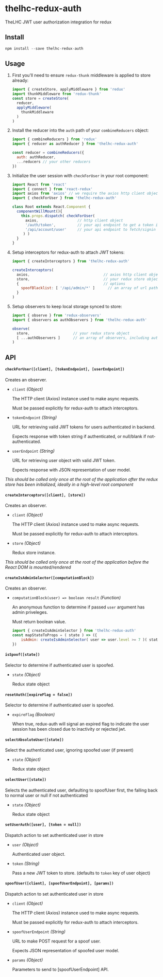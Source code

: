 # thelhc-redux-auth
TheLHC JWT user authorization integration for redux

## Install

```js
npm install --save thelhc-redux-auth
```

## Usage

1. First you'll need to ensure `redux-thunk` middleware is applied to store already:

    ```js
    import { createStore, applyMiddleware } from 'redux'
    import thunkMiddleware from 'redux-thunk'
    const store = createStore(
      reducer,
      applyMiddleware(
        thunkMiddleware
      )
    )
    ```
    
2. Install the reducer into the `auth` path of your `combineReducers` object:

    ```js
    import { combineReducers } from 'redux'
    import { reducer as authReducer } from 'thelhc-redux-auth'
    
    const reducer = combineReducers({
      auth: authReducer,
      ...reducers // your other reducers
    })
    ```
    
3. Initialize the user session with `checkForUser` in your root component:

    ```js
    import React from 'react'
    import { connect } from 'react-redux'
    import axios from 'axios' // we require the axios http client object we want to attach interceptors on
    import { checkForUser } from 'thelhc-redux-auth'
    
    class Root extends React.Component {
      componentWillMount(){
        this.props.dispatch( checkForUser( 
          axios,                  // http client object
          '/auth/token',          // your api endpoint to get a token if user session open in backend
          '/api/account/user'     // your api endpoint to fetch/signin user with jwt token
         ) )
      }
    }
    ```
    
4. Setup interceptors for redux-auth to attach JWT tokens:

    ```js
    import { createInterceptors } from 'thelhc-redux-auth'
    
    createInterceptors( 
      axios,                                  // axios http client object
      store,                                  // your redux store object 
      {                                       // options 
        spoofBlacklist: [ '/api/admin/*' ]      // an array of url path expressions to block from user spoofing
      }
    )
    ```
4. Setup observers to keep local storage synced to store:

    ```js
    import { observe } from 'redux-observers'
    import { observers as authObservers } from 'thelhc-redux-auth'
    
    observe( 
      store,                    // your redux store object 
      [ ...authObservers ]      // an array of observers, including auth observers
    )
    ```
    
## API


#### `checkForUser([client], [tokenEndpoint], [userEndpoint])`

Creates an observer.

  - `client` *(Object)*

    The HTTP client (Axios) instance used to make async requests.

    Must be passed explicitly for redux-auth to attach interceptors.

  - `tokenEndpoint` *(String)*

    URL for retrieving valid JWT tokens for users authenticated in backend.  
    
    Expects response with token string if authenticated, or null/blank if not-authenticated.

  - `userEndpoint` *(String)*

    URL for retrieving user object with valid JWT token.  
    
    Expects response with JSON representation of user model.

_This should be called only once at the root of the application after the redux store has been initialized, ideally in a high-level root component_

#### `createInterceptors([client], [store])`

Creates an observer.

  - `client` *(Object)*

    The HTTP client (Axios) instance used to make async requests.

    Must be passed explicitly for redux-auth to attach interceptors.

  - `store` *(Object)*

    Redux store instance.

_This should be called only once at the root of the application before the React DOM is mounted/rendered_

#### `createIsAdminSelector([computationBlock])`

Creates an observer.

  - `computationBlock(user) => boolean result` *(Function)*

    An anonymous function to determine if passed `user` argument has admin priveleges.

    Must return boolean value.

    ```js
    import { createIsAdminSelector } from 'thelhc-redux-auth'
    const mapStateToProps = ( state ) => ({
        isAdmin: createIsAdminSelector( user => user.level >= 7 )( state )
    })
    ```

#### `isSpoof([state])`

Selector to determine if authenticated user is spoofed.

  - `state` *(Object)*

    Redux state object

#### `resetAuth([expireFlag = false])`

Selector to determine if authenticated user is spoofed.

  - `expireFlag` *(Boolean)*

    When true, redux-auth will signal an expired flag to indicate the user session has been closed due to inactivity or rejected jwt.
    
#### `selectAbsoluteUser([state])`

Select the authenticated user, ignoring spoofed user (if present)

  - `state` *(Object)*

    Redux state object

#### `selectUser([state])`

Selects the authenticated user, defaulting to spoofUser first, the falling back to normal user or null if not authenticated

  - `state` *(Object)*

    Redux state object

#### `setUserAuth([user], [token = null])`

Dispatch action to set authenticated user in store

  - `user` *(Object)*

    Authenticated user object.
    
  - `token` *(String)*

    Pass a new JWT token to store.  (defaults to `token` key of user object)
    
#### `spoofUser([client], [spoofUserEndpoint], [params])`

Dispatch action to set authenticated user in store

  - `client` *(Object)*

    The HTTP client (Axios) instance used to make async requests.

    Must be passed explicitly for redux-auth to attach interceptors.

  - `spoofUserEndpoint` *(String)*

    URL to make POST request for a spoof user.  
    
    Expects JSON representation of spoofed user model.

  - `params` *(Object)*

    Parameters to send to [spoofUserEndpoint] API.  
